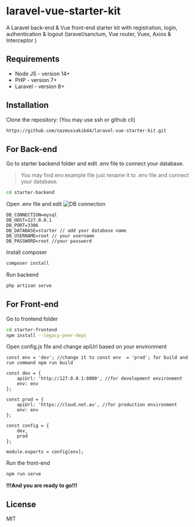 # laravel-vue-starter-kit
A Laravel back-end &amp; Vue front-end starter kit with registration, login, authentication &amp; logout (laravel/sanctum, Vue router, Vuex, Axios &amp; Interceptor )

## Requirements
- Node JS - version 14+
- PHP - version 7+
- Laravel - version 8+

## Installation
Clone the repository: (You may use ssh or github cli) 
```sh
https://github.com/nazmussakib44/laravel-vue-starter-kit.git
```
## For Back-end
Go to starter backend folder and edit .env file to connect your database.  
> You may find env.example file just rename it to .env file and connect your database.

```sh
cd starter-backend
```

Open .env file and edit 
![DB connection](/image/1.png "DB connection")
```
DB_CONNECTION=mysql
DB_HOST=127.0.0.1
DB_PORT=3306
DB_DATABASE=starter // add your database name
DB_USERNAME=root // your username
DB_PASSWORD=root //your password
```
Install composer 
```sh
composer install
```
Run backend
```sh
php artisan serve
```

## For Front-end
Go to frontend folder
```sh
cd starter-frontend
npm install --legacy-peer-deps
```
Open config.js file and change apiUrl based on your environment
```
const env = 'dev'; //change it to const env  = 'prod'; for build and run command npm run build

const dev = {
    apiUrl: 'http://127.0.0.1:8000', //for development environment
    env: env
};

const prod = {
    apiUrl: 'https://cloud.net.au', //for production environment
    env: env
};

const config = {
    dev,
    prod
};

module.exports = config[env];
```
Run the front-end
```sh
npm run serve
```


**!!!And you are ready to go!!!**

## License

MIT


